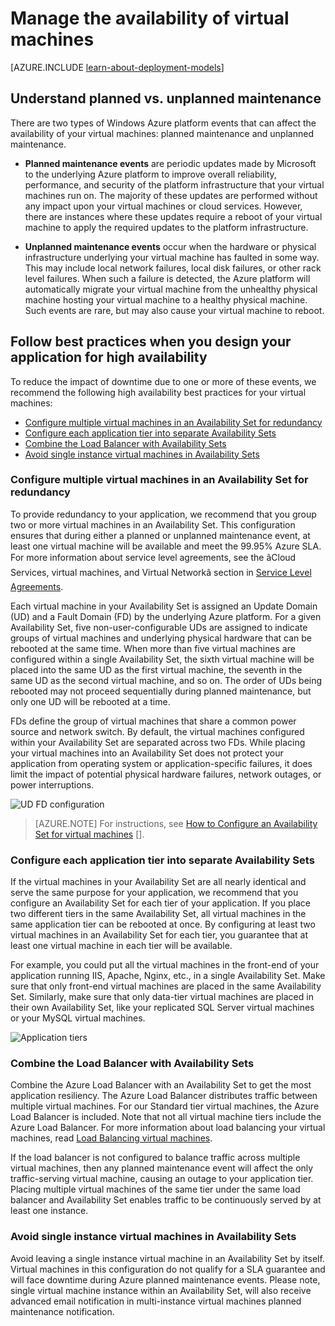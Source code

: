 <properties
	pageTitle="Manage the availability of VMs | Windows Azure"
	description="Learn how to use multiple virtual machines to ensure high availability for your Azure application."
	services="virtual-machines"
	documentationCenter=""
	authors="kenazk"
	manager="timlt"
	editor="tysonn"
	tags="azure-resource-manager,azure-service-management"/>

<tags
	ms.service="virtual-machines"
	ms.date="07/23/2015"
	wacn.date=""/>

# Manage the availability of virtual machines

[AZURE.INCLUDE [learn-about-deployment-models](../includes/learn-about-deployment-models-both-include.md)]

## Understand planned vs. unplanned maintenance
There are two types of Windows Azure platform events that can affect the availability of your virtual machines: planned maintenance and unplanned maintenance.

- **Planned maintenance events** are periodic updates made by Microsoft to the underlying Azure platform to improve overall reliability, performance, and security of the platform infrastructure that your virtual machines run on. The majority of these updates are performed without any impact upon your virtual machines or cloud services. However, there are instances where these updates require a reboot of your virtual machine to apply the required updates to the platform infrastructure.

- **Unplanned maintenance events** occur when the hardware or physical infrastructure underlying your virtual machine has faulted in some way. This may include local network failures, local disk failures, or other rack level failures. When such a failure is detected, the Azure platform will automatically migrate your virtual machine from the unhealthy physical machine hosting your virtual machine to a healthy physical machine. Such events are rare, but may also cause your virtual machine to reboot.

## Follow best practices when you design your application for high availability
To reduce the impact of downtime due to one or more of these events, we recommend the following high availability best practices for your virtual machines:

* [Configure multiple virtual machines in an Availability Set for redundancy]
* [Configure each application tier into separate Availability Sets]
* [Combine the Load Balancer with Availability Sets]
* [Avoid single instance virtual machines in Availability Sets]

### Configure multiple virtual machines in an Availability Set for redundancy
To provide redundancy to your application, we recommend that you group two or more virtual machines in an Availability Set. This configuration ensures that during either a planned or unplanned maintenance event, at least one virtual machine will be available and meet the 99.95% Azure SLA. For more information about service level agreements, see the âCloud Services, virtual machines, and Virtual Networkâ section in [Service Level Agreements](/support/legal/sla/).

Each virtual machine in your Availability Set is assigned an Update Domain (UD) and a Fault Domain (FD) by the underlying Azure platform. For a given Availability Set, five non-user-configurable UDs are assigned to indicate groups of virtual machines and underlying physical hardware that can be rebooted at the same time. When more than five virtual machines are configured within a single Availability Set, the sixth virtual machine will be placed into the same UD as the first virtual machine, the seventh in the same UD as the second virtual machine, and so on. The order of UDs being rebooted may not proceed sequentially during planned maintenance, but only one UD will be rebooted at a time.

FDs define the group of virtual machines that share a common power source and network switch. By default, the virtual machines configured within your Availability Set are separated across two FDs. While placing your virtual machines into an Availability Set does not protect your application from operating system or application-specific failures, it does limit the impact of potential physical hardware failures, network outages, or power interruptions.

<!--Image reference-->
   ![UD FD configuration](./media/virtual-machines-manage-availability/ud-fd-configuration.png)

>[AZURE.NOTE] For instructions, see [How to Configure an Availability Set for virtual machines] [].

### Configure each application tier into separate Availability Sets
If the virtual machines in your Availability Set are all nearly identical and serve the same purpose for your application, we recommend that you configure an Availability Set for each tier of your application.  If you place two different tiers in the same Availability Set, all virtual machines in the same application tier can be rebooted at once. By configuring at least two virtual machines in an Availability Set for each tier, you guarantee that at least one virtual machine in each tier will be available.

For example, you could put all the virtual machines in the front-end of your application running IIS, Apache, Nginx, etc., in a single Availability Set. Make sure that only front-end virtual machines are placed in the same Availability Set. Similarly, make sure that only data-tier virtual machines are placed in their own Availability Set, like your replicated SQL Server virtual machines or your MySQL virtual machines.

<!--Image reference-->
   ![Application tiers](./media/virtual-machines-manage-availability/application-tiers.png)


### Combine the Load Balancer with Availability Sets
Combine the Azure Load Balancer with an Availability Set to get the most application resiliency. The Azure Load Balancer distributes traffic between multiple virtual machines. For our Standard tier virtual machines, the Azure Load Balancer is included. Note that not all virtual machine tiers include the Azure Load Balancer. For more information about load balancing your virtual machines, read [Load Balancing virtual machines](/documentation/articles/load-balance-virtual-machines).

If the load balancer is not configured to balance traffic across multiple virtual machines, then any planned maintenance event will affect the only traffic-serving virtual machine, causing an outage to your application tier. Placing multiple virtual machines of the same tier under the same load balancer and Availability Set enables traffic to be continuously served by at least one instance.

### Avoid single instance virtual machines in Availability Sets
Avoid leaving a single instance virtual machine in an Availability Set by itself. Virtual machines in this configuration do not qualify for a SLA guarantee and will face downtime during Azure planned maintenance events. Please note, single virtual machine instance within an Availability Set, will also receive advanced email notification in multi-instance virtual machines planned maintenance notification. 

<!-- Link references -->
[Configure multiple virtual machines in an Availability Set for redundancy]: #configure-multiple-virtual-machines-in-an-availability-set-for-redundancy
[Configure each application tier into separate Availability Sets]: #configure-each-application-tier-into-separate-availability-sets
[Combine the Load Balancer with Availability Sets]: #combine-the-load-balancer-with-availability-sets
[Avoid single instance virtual machines in Availability Sets]: #avoid-single-instance-virtual-machines-in-availability-sets
[How to Configure An Availability Set for virtual machines]: virtual-machines-how-to-configure-availability.md
